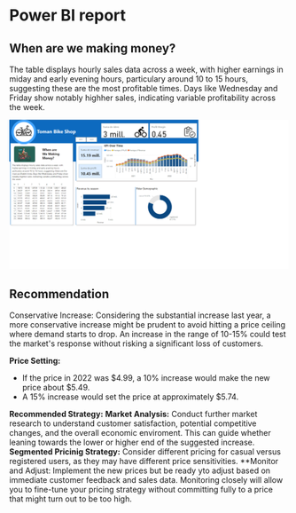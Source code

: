 # Power BI report

## When are we making money?

The table displays hourly sales data across a week, with higher earnings in miday and early evening hours, particulary around 10 to 15 hours, suggesting these are the most profitable times. Days like Wednesday and Friday show notably highher sales, indicating variable profitability across the week.

![Alt text](toman_bike_shop.png)

## Recommendation

Conservative Increase: Considering the substantial increase last year, a more conservative increase might be prudent to avoid hitting a price ceiling where demand starts to drop. An increase in the range of 10-15% could test the market's response without risking a significant loss of customers.

**Price Setting:**
- If the price in 2022 was $4.99, a 10% increase would make the new price about $5.49.
- A 15% increase would set the price at approximately $5.74.

**Recommended Strategy:**
**Market Analysis:** Conduct further market research to understand customer satisfaction, potential competitive changes, and the overall economic enviroment. This can guide whether leaning towards the lower or higher end of the suggested increase. 
**Segmented Pricinig Strategy:** Consider different pricing for casual versus registered users, as they may have different price sensitivities.
**Monitor and Adjust: Implement the new prices but be ready yto adjust based on immediate customer feedback and sales data. Monitoring closely will allow you to fine-tune your pricing strategy without committing fully to a price that might turn out to be too  high. 

